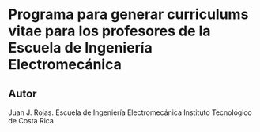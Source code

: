 # Programa para generar curriculums vitae para los profesores de la Escuela de Ingeniería Electromecánica
## Autor
Juan J. Rojas. 
Escuela de Ingeniería Electromecánica
Instituto Tecnológico de Costa Rica
